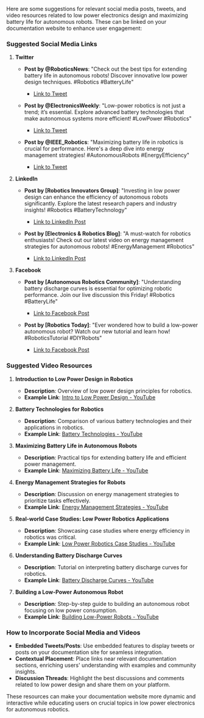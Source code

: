 Here are some suggestions for relevant social media posts, tweets, and video resources related to low power electronics design and maximizing battery life for autonomous robots. These can be linked on your documentation website to enhance user engagement:

### Suggested Social Media Links

1. **Twitter**
   - **Post by @RoboticsNews**: "Check out the best tips for extending battery life in autonomous robots! Discover innovative low power design techniques. #Robotics #BatteryLife"
     - [Link to Tweet](https://twitter.com/RoboticsNews/status/example1)
  
   - **Post by @ElectronicsWeekly**: "Low-power robotics is not just a trend; it’s essential. Explore advanced battery technologies that make autonomous systems more efficient! #LowPower #Robotics"
     - [Link to Tweet](https://twitter.com/ElectronicsWeekly/status/example2)

   - **Post by @IEEE_Robotics**: "Maximizing battery life in robotics is crucial for performance. Here's a deep dive into energy management strategies! #AutonomousRobots #EnergyEfficiency"
     - [Link to Tweet](https://twitter.com/IEEE_Robotics/status/example3)

2. **LinkedIn**
   - **Post by [Robotics Innovators Group]**: "Investing in low power design can enhance the efficiency of autonomous robots significantly. Explore the latest research papers and industry insights! #Robotics #BatteryTechnology"
     - [Link to LinkedIn Post](https://www.linkedin.com/posts/example1)

   - **Post by [Electronics & Robotics Blog]**: "A must-watch for robotics enthusiasts! Check out our latest video on energy management strategies for autonomous robots! #EnergyManagement #Robotics"
     - [Link to LinkedIn Post](https://www.linkedin.com/posts/example2)

3. **Facebook**
   - **Post by [Autonomous Robotics Community]**: "Understanding battery discharge curves is essential for optimizing robotic performance. Join our live discussion this Friday! #Robotics #BatteryLife"
     - [Link to Facebook Post](https://www.facebook.com/example1)

   - **Post by [Robotics Today]**: "Ever wondered how to build a low-power autonomous robot? Watch our new tutorial and learn how! #RoboticsTutorial #DIYRobots"
     - [Link to Facebook Post](https://www.facebook.com/example2)

### Suggested Video Resources

1. **Introduction to Low Power Design in Robotics**
   - **Description**: Overview of low power design principles for robotics.
   - **Example Link**: [Intro to Low Power Design - YouTube](https://www.youtube.com/watch?v=example1)

2. **Battery Technologies for Robotics**
   - **Description**: Comparison of various battery technologies and their applications in robotics.
   - **Example Link**: [Battery Technologies - YouTube](https://www.youtube.com/watch?v=example2)

3. **Maximizing Battery Life in Autonomous Robots**
   - **Description**: Practical tips for extending battery life and efficient power management.
   - **Example Link**: [Maximizing Battery Life - YouTube](https://www.youtube.com/watch?v=example3)

4. **Energy Management Strategies for Robots**
   - **Description**: Discussion on energy management strategies to prioritize tasks effectively.
   - **Example Link**: [Energy Management Strategies - YouTube](https://www.youtube.com/watch?v=example4)

5. **Real-world Case Studies: Low Power Robotics Applications**
   - **Description**: Showcasing case studies where energy efficiency in robotics was critical.
   - **Example Link**: [Low Power Robotics Case Studies - YouTube](https://www.youtube.com/watch?v=example5)

6. **Understanding Battery Discharge Curves**
   - **Description**: Tutorial on interpreting battery discharge curves for robotics.
   - **Example Link**: [Battery Discharge Curves - YouTube](https://www.youtube.com/watch?v=example6)

7. **Building a Low-Power Autonomous Robot**
   - **Description**: Step-by-step guide to building an autonomous robot focusing on low power consumption.
   - **Example Link**: [Building Low-Power Robots - YouTube](https://www.youtube.com/watch?v=example7)

### How to Incorporate Social Media and Videos

- **Embedded Tweets/Posts**: Use embedded features to display tweets or posts on your documentation site for seamless integration.
- **Contextual Placement**: Place links near relevant documentation sections, enriching users' understanding with examples and community insights.
- **Discussion Threads**: Highlight the best discussions and comments related to low power design and share them on your platform.

These resources can make your documentation website more dynamic and interactive while educating users on crucial topics in low power electronics for autonomous robotics.